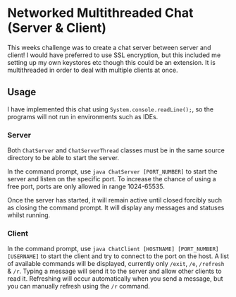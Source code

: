# Networked Multithreaded Chat (Server & Client)
This weeks challenge was to create a chat server between server and client! I would have preferred to use SSL encryption, but this included me setting up my own keystores etc though this could be an extension. It is multithreaded in order to deal with multiple clients at once.

## Usage
I have implemented this chat using `System.console.readLine();`, so the programs will not run in environments such as IDEs.

### Server
Both `ChatServer` and `ChatServerThread` classes must be in the same source directory to be able to start the server.

In the command prompt, use `java ChatServer [PORT_NUMBER]` to start the server and listen on the specific port. To increase the chance of using a free port, ports are only allowed in range 1024-65535.

Once the server has started, it will remain active until closed forcibly such as closing the command prompt. It will display any messages and statuses whilst running.

### Client
In the command prompt, use `java ChatClient [HOSTNAME] [PORT_NUMBER] [USERNAME]` to start the client and try to connect to the port on the host. A list of available commands will be displayed, currently only `/exit`, `/e`, `/refresh` & `/r`. Typing a message will send it to the server and allow other clients to read it. Refreshing will occur automatically when you send a message, but you can manually refresh using the `/r` command.
